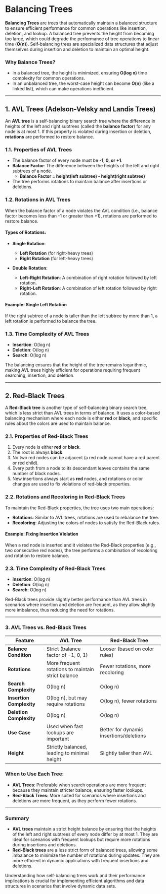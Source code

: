 # **Balancing Trees**

**Balancing Trees** are trees that automatically maintain a balanced structure to ensure efficient performance for common operations like insertion, deletion, and lookup. A balanced tree prevents the height from becoming too large, which could degrade the performance of tree operations to linear time (**O(n)**). Self-balancing trees are specialized data structures that adjust themselves during insertion and deletion to maintain an optimal height.

### **Why Balance Trees?**
- In a balanced tree, the height is minimized, ensuring **O(log n)** time complexity for common operations.
- In an unbalanced tree, the worst-case height can become **O(n)** (like a linked list), which can make operations inefficient.

---

## **1. AVL Trees (Adelson-Velsky and Landis Trees)**

An **AVL tree** is a self-balancing binary search tree where the difference in heights of the left and right subtrees (called the **balance factor**) for any node is at most 1. If this property is violated during insertion or deletion, **rotations** are performed to restore balance.

### **1.1. Properties of AVL Trees**
- The balance factor of every node must be **-1, 0, or +1**.
- **Balance Factor**: The difference between the heights of the left and right subtrees of a node.
  - **Balance Factor = height(left subtree) - height(right subtree)**
- The tree performs rotations to maintain balance after insertions or deletions.

### **1.2. Rotations in AVL Trees**
When the balance factor of a node violates the AVL condition (i.e., balance factor becomes less than -1 or greater than +1), rotations are performed to restore balance.

#### **Types of Rotations**:
- **Single Rotation**:
  - **Left Rotation** (for right-heavy trees)
  - **Right Rotation** (for left-heavy trees)
  
- **Double Rotation**:
  - **Left-Right Rotation**: A combination of right rotation followed by left rotation.
  - **Right-Left Rotation**: A combination of left rotation followed by right rotation.

#### **Example: Single Left Rotation**
If the right subtree of a node is taller than the left subtree by more than 1, a left rotation is performed to balance the tree.

### **1.3. Time Complexity of AVL Trees**
- **Insertion**: O(log n)
- **Deletion**: O(log n)
- **Search**: O(log n)
  
The balancing ensures that the height of the tree remains logarithmic, making AVL trees highly efficient for operations requiring frequent searching, insertion, and deletion.

---

## **2. Red-Black Trees**

A **Red-Black tree** is another type of self-balancing binary search tree, which is less strict than AVL trees in terms of balance. It uses a color-based balancing mechanism where each node is either **red** or **black**, and specific rules about the colors are used to maintain balance.

### **2.1. Properties of Red-Black Trees**
1. Every node is either **red** or **black**.
2. The root is always **black**.
3. No two red nodes can be adjacent (a red node cannot have a red parent or red child).
4. Every path from a node to its descendant leaves contains the same number of black nodes.
5. New insertions always start as **red** nodes, and rotations or color changes are used to fix violations of red-black properties.

### **2.2. Rotations and Recoloring in Red-Black Trees**
To maintain the Red-Black properties, the tree uses two main operations:
- **Rotations**: Similar to AVL trees, rotations are used to rebalance the tree.
- **Recoloring**: Adjusting the colors of nodes to satisfy the Red-Black rules.

#### **Example: Fixing Insertion Violation**
When a red node is inserted and it violates the Red-Black properties (e.g., two consecutive red nodes), the tree performs a combination of recoloring and rotation to restore balance.

### **2.3. Time Complexity of Red-Black Trees**
- **Insertion**: O(log n)
- **Deletion**: O(log n)
- **Search**: O(log n)

Red-Black trees provide slightly better performance than AVL trees in scenarios where insertion and deletion are frequent, as they allow slightly more imbalance, thus reducing the need for rotations.

---

### **3. AVL Trees vs. Red-Black Trees**

| **Feature**                  | **AVL Tree**                       | **Red-Black Tree**                   |
|------------------------------|------------------------------------|--------------------------------------|
| **Balance Condition**         | Strict (balance factor of -1, 0, 1) | Looser (based on color rules)        |
| **Rotations**                 | More frequent rotations to maintain strict balance | Fewer rotations, more recoloring    |
| **Search Complexity**         | O(log n)                           | O(log n)                             |
| **Insertion Complexity**      | O(log n), but may require rotations | O(log n), fewer rotations           |
| **Deletion Complexity**       | O(log n)                           | O(log n)                             |
| **Use Case**                  | Used when fast lookups are important | Better for dynamic insertions/deletions |
| **Height**                    | Strictly balanced, leading to minimal height | Slightly taller than AVL            |

### **When to Use Each Tree**:
- **AVL Trees**: Preferable when search operations are more frequent because they maintain stricter balance, ensuring faster lookups.
- **Red-Black Trees**: More suited for scenarios where insertions and deletions are more frequent, as they perform fewer rotations.

---

### **Summary**

- **AVL trees** maintain a strict height balance by ensuring that the heights of the left and right subtrees of every node differ by at most 1. They are ideal for scenarios with frequent lookups but require more rotations during insertions and deletions.
- **Red-Black trees** are a less strict form of balanced trees, allowing some imbalance to minimize the number of rotations during updates. They are more efficient in dynamic applications with frequent insertions and deletions.
  
Understanding how self-balancing trees work and their performance implications is crucial for implementing efficient algorithms and data structures in scenarios that involve dynamic data sets.
